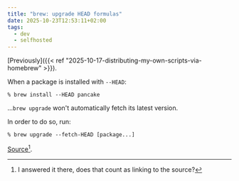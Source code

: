 ```yaml
---
title: "brew: upgrade HEAD formulas"
date: 2025-10-23T12:53:11+02:00
tags:
  - dev
  - selfhosted
---
```


[Previously]({{< ref "2025-10-17-distributing-my-own-scripts-via-homebrew" >}}).

When a package is installed with `--HEAD`:

```shell
% brew install --HEAD pancake
```

...`brew upgrade` won't automatically fetch its latest version.

In order to do so, run:

```shell
% brew upgrade --fetch-HEAD [package...]
```

[Source](https://apple.stackexchange.com/questions/439595/brew-head-update-behaviour)[^1].

[^1]: I answered it there, does that count as linking to the source?
